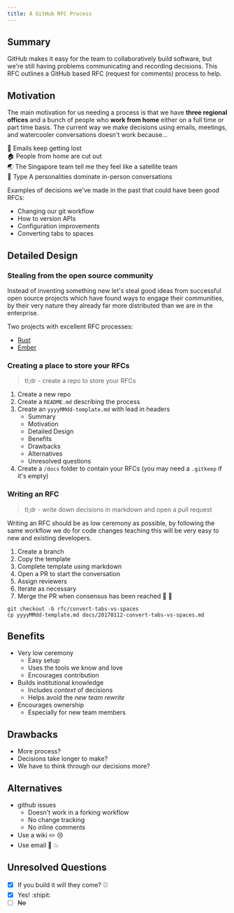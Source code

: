 ```yaml
---
title: A GitHub RFC Process
---
```


## Summary

GitHub makes it easy for the team to collaboratively build software, but
we're still having problems communicating and recording decisions. This 
RFC outlines a GitHub based RFC (request for comments) process to help.

## Motivation

The main motivation for us needing a process is that we have **three regional 
offices** and a bunch of people who **work from home** either on a full time or part
time basis. The current way we make decisions using emails, meetings, and watercooler
conversations doesn't work because...

:email: Emails keep getting lost<br/>
:house: People from home are cut out<br/>
:earth_asia: The Singapore team tell me they feel like a satellite team<br/>
:triumph: Type A personalities dominate in-person conversations<br/>

Examples of decisions we've made in the past that could have been good RFCs:

* Changing our git workflow
* How to version APIs
* Configuration improvements
* Converting tabs to spaces

## Detailed Design

### Stealing from the open source community

Instead of inventing something new let's steal good ideas from successful open source 
projects which have found ways to engage their communities, by their very nature they 
already far more distributed than we are in the enterprise.

Two projects with excellent RFC processes:

 - [Rust](https://github.com/rust-lang/rfcs)
 - [Ember](https://github.com/emberjs/rfcs)

### Creating a place to store your RFCs

> tl;dr - create a repo to store your RFCs

1. Create a new repo
1. Create a `README.md` describing the process
1. Create an `yyyyMMdd-template.md` with lead in headers
    * Summary
    * Motivation
    * Detailed Design
    * Benefits
    * Drawbacks
    * Alternatives
    * Unresolved questions
1. Create a `/docs` folder to contain your RFCs (you may need a `.gitkeep` if it's empty) 

### Writing an RFC

> tl;dr - write down decisions in markdown and open a pull request

Writing an RFC should be as low ceremony as possible, by following the same
workflow we do for code changes teaching this will be very easy to new
and existing developers.

1. Create a branch
1. Copy the template
1. Complete template using markdown
1. Open a PR to start the conversation
1. Assign reviewers
1. Iterate as necessary
1. Merge the PR when consensus has been reached :tada: :tada:

```
git checkout -b rfc/convert-tabs-vs-spaces
cp yyyyMMdd-template.md docs/20170112-convert-tabs-vs-spaces.md
```

## Benefits

* Very low ceremony 
  * Easy setup
  * Uses the tools we know and love
  * Encourages contribution
* Builds institutional knowledge
  * Includes _context_ of decisions
  * Helps avoid the _new team rewrite_
* Encourages ownership
  * Especially for new team members

## Drawbacks

* More process?
* Decisions take longer to make?
* We have to think through our decisions more?

## Alternatives

* github issues
  * Doesn't work in a forking workflow
  * No change tracking
  * No inline comments
* Use a wiki :pencil2: :cry:
* Use email :love_letter: :boom:

## Unresolved Questions

 - [X] If you build it will they come? :baseball:
  - [X] Yes! :shipit:
  - [ ] ~~No~~